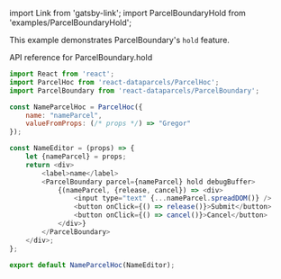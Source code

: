 import Link from 'gatsby-link';
import ParcelBoundaryHold from 'examples/ParcelBoundaryHold';

This example demonstrates ParcelBoundary's `hold` feature.

<Link to="/api/ParcelBoundary#hold">API reference for ParcelBoundary.hold</Link>

<ParcelBoundaryHold />

```js
import React from 'react';
import ParcelHoc from 'react-dataparcels/ParcelHoc';
import ParcelBoundary from 'react-dataparcels/ParcelBoundary';

const NameParcelHoc = ParcelHoc({
    name: "nameParcel",
    valueFromProps: (/* props */) => "Gregor"
});

const NameEditor = (props) => {
    let {nameParcel} = props;
    return <div>
        <label>name</label>
        <ParcelBoundary parcel={nameParcel} hold debugBuffer>
            {(nameParcel, {release, cancel}) => <div>
                <input type="text" {...nameParcel.spreadDOM()} />
                <button onClick={() => release()}>Submit</button>
                <button onClick={() => cancel()}>Cancel</button>
            </div>}
        </ParcelBoundary>
    </div>;
};

export default NameParcelHoc(NameEditor);
```
